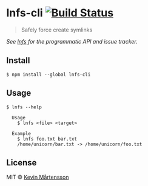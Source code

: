# lnfs-cli [![Build Status](http://img.shields.io/travis/kevva/lnfs-cli.svg?style=flat)](https://travis-ci.org/kevva/lnfs-cli)

> Safely force create symlinks

*See [lnfs](https://github.com/kevva/lnfs) for the programmatic API and issue tracker.*


## Install

```
$ npm install --global lnfs-cli
```


## Usage

```
$ lnfs --help

  Usage
    $ lnfs <file> <target>

  Example
    $ lnfs foo.txt bar.txt
    /home/unicorn/bar.txt -> /home/unicorn/foo.txt
```


## License

MIT © [Kevin Mårtensson](https://github.com/kevva)
